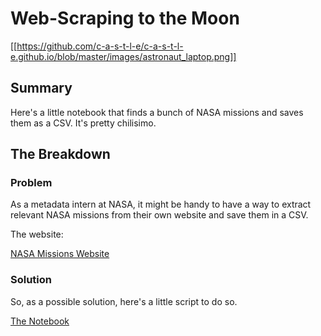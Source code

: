 # Web-Scraping to the Moon

[[https://github.com/c-a-s-t-l-e/c-a-s-t-l-e.github.io/blob/master/images/astronaut_laptop.png]]

## Summary

Here's a little notebook that finds a bunch of NASA missions and saves them as a CSV.
It's pretty chilisimo.

## The Breakdown

### Problem

As a metadata intern at NASA, it might be handy to have a way to extract relevant NASA missions from their own website and save them in a CSV.

The website:

[NASA Missions Website](https://www.nasa.gov/missions/)

### Solution

So, as a possible solution, here's a little script to do so.

[The Notebook](https://nbviewer.org/github/c-a-s-t-l-e/nasa_stuff/blob/main/notebooks/mission_scraper.ipynb)
